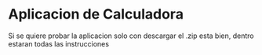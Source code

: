 # Aplicacion de Calculadora

Si se quiere probar la aplicacion solo con descargar el .zip esta bien, dentro estaran todas las instrucciones